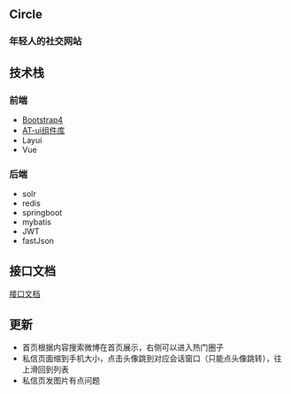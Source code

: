 ## Circle
### 年轻人的社交网站




## 技术栈

### 前端
- [Bootstrap4](https://code.z01.com/v4/)
- [AT-ui组件库](https://at-ui.github.io/at-ui/#/zh)
- Layui
- Vue


### 后端
- solr
- redis
- springboot
- mybatis
- JWT
- fastJson


## 接口文档
[接口文档](https://www.showdoc.cc/491008000901712)

## 更新
- 首页根据内容搜索微博在首页展示，右侧可以进入热门圈子
- 私信页面缩到手机大小，点击头像跳到对应会话窗口（只能点头像跳转），往上滑回到列表
- 私信页发图片有点问题